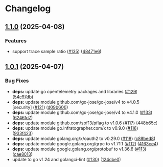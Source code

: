 # Changelog

## [1.1.0](https://github.com/infratographer/iam-runtime-infratographer/compare/v1.0.1...v1.1.0) (2025-04-08)


### Features

* support trace sample ratio ([#135](https://github.com/infratographer/iam-runtime-infratographer/issues/135)) ([48471e6](https://github.com/infratographer/iam-runtime-infratographer/commit/48471e6d6448172b09d1a5a9d4af2f99cd6afc6e))

## [1.0.1](https://github.com/infratographer/iam-runtime-infratographer/compare/v1.0.0...v1.0.1) (2025-04-07)


### Bug Fixes

* **deps:** update go opentelemetry packages and libraries ([#129](https://github.com/infratographer/iam-runtime-infratographer/issues/129)) ([54c97db](https://github.com/infratographer/iam-runtime-infratographer/commit/54c97db3a04b883e40bfbd0a5c6e0d793fdef2cf))
* **deps:** update module github.com/go-jose/go-jose/v4 to v4.0.5 [security] ([#121](https://github.com/infratographer/iam-runtime-infratographer/issues/121)) ([d09b600](https://github.com/infratographer/iam-runtime-infratographer/commit/d09b600f6c49fabc71b097d5a0b922f8b0074f76))
* **deps:** update module github.com/go-jose/go-jose/v4 to v4.1.0 ([#133](https://github.com/infratographer/iam-runtime-infratographer/issues/133)) ([6246fd7](https://github.com/infratographer/iam-runtime-infratographer/commit/6246fd7279768867c2e66e4ebbb5c5f4e239d607))
* **deps:** update module github.com/spf13/pflag to v1.0.6 ([#117](https://github.com/infratographer/iam-runtime-infratographer/issues/117)) ([448b65c](https://github.com/infratographer/iam-runtime-infratographer/commit/448b65cd365ee7b722d733d13cb26bba93aeff78))
* **deps:** update module go.infratographer.com/x to v0.9.0 ([#116](https://github.com/infratographer/iam-runtime-infratographer/issues/116)) ([933f423](https://github.com/infratographer/iam-runtime-infratographer/commit/933f42319cd422d8b6f0f396bbb9ab2a85c8e319))
* **deps:** update module golang.org/x/oauth2 to v0.29.0 ([#118](https://github.com/infratographer/iam-runtime-infratographer/issues/118)) ([c88bed8](https://github.com/infratographer/iam-runtime-infratographer/commit/c88bed8617d18a0a72adb504cfe4e257830ce037))
* **deps:** update module google.golang.org/grpc to v1.71.1 ([#112](https://github.com/infratographer/iam-runtime-infratographer/issues/112)) ([4163ce4](https://github.com/infratographer/iam-runtime-infratographer/commit/4163ce45e8b497abdd17c0cc75617b8da7bd1d84))
* **deps:** update module google.golang.org/protobuf to v1.36.6 ([#113](https://github.com/infratographer/iam-runtime-infratographer/issues/113)) ([cae8013](https://github.com/infratographer/iam-runtime-infratographer/commit/cae80135e680d3759d8ce1f9faf09cd3e3b3ea97))
* update to go v1.24 and golangci-lint ([#130](https://github.com/infratographer/iam-runtime-infratographer/issues/130)) ([124cbe0](https://github.com/infratographer/iam-runtime-infratographer/commit/124cbe086fbc463b703e4439cfd2247ee7a6793b))
